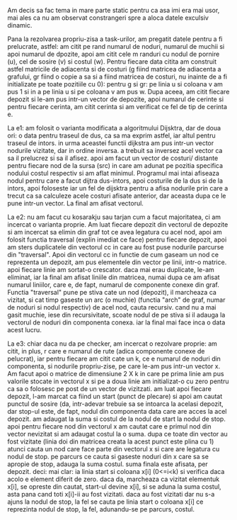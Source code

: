 

Am decis sa fac tema in mare parte static pentru ca asa imi era mai usor, mai ales
ca nu am observat constrangeri spre a aloca datele exculsiv dinamic.


Pana la rezolvarea propriu-zisa a task-urilor, am pregatit datele pentru a fi prelucrate,
astfel: am citit pe rand numarul de noduri, numarul de muchii si apoi numarul de dpozite,
apoi am citit cele m randuri cu nodul de pornire (u), cel de sosire (v) si costul (w).
Pentru fiecare data citita am construit astfel matricile de adiacenta si de costuri (g
fiind matricea de adiacenta a grafului, gr fiind o copie a sa si a fiind matricea de
costuri, nu inainte de a fi initializate pe toate pozitiile cu 0): pentru g si gr: pe
linia u si coloana v am pus 1 si in a pe linia u si pe coloana v am pus w. Dupa aceea, am
citit fiecare depozit si le-am pus intr-un vector de depozite, apoi numarul de cerinte si
pentru fiecare cerinta, am citit cerinta si am verificat ce fel de tip de cerinta e. 


La e1: am folosit o varianta modificata a algoritmului Dijsktra, dar de doua ori: o data
pentru traseul de dus, ca sa ma exprim astfel, iar altul pentru traseul de intors. 
in urma aceastei functii dijkstra am pus intr-un vector nodurile vizitate, dar in ordine
inversa. a trebuit sa inversez acel vector ca sa il prelucrez si sa il afisez. apoi am
facut un vector de costuri/ distante pentru fiecare nod de la sursa (src) in care am
adunat pe pozitia specifica nodului costul respectiv si am aflat minimul. 
Programul mai intai afiseaza nodul pentru care a facut dijtra dus-intors, apoi costurile
de la dus si de la intors, apoi foloseste iar un fel de dijsktra pentru a afisa nodurile
prin care a trecut ca sa calculeze acele costuri afisate anterior, dar aceasta dupa ce le
pune intr-un vector. La final am afisat vectorul. 


La e2: nu am facut cu kosarakju sau tarjan cum a facut majoritatea, ci am incercat o
varianta proprie. Am luat fiecare depozit din vectorul de depozite si am incercat sa
elimin din graf tot ce avea legatura cu acel nod, apoi am folosit functia traversal
(explin imediat ce face) pentru fiecare depozit, apoi am sters duplicatele din vectorul
cc in care au fost puse nodurile parcurse din "traversal". Apoi din vectorul cc in
functie de cum gaseam un nod ce reprezenta un depozit, am pus elementele din vector pe
linii, intr-o matrice. apoi fiecare linie am sortat-o crescator. daca mai erau duplicate,
le-am eliminat, iar la final am afisat liniile din matricea, numai dupa ce am afisat
numarul liniilor, care e, de fapt, numarul de componente conexe din graf. Functia
"traversal" pune pe stiva cate un nod (depozit), il marcheaza ca vizitat, si cat timp
gaseste un arc (o muchie) (functia "arch" de graf, numar de noduri si nodul respectiv) de acel nod, cauta recursiv. cand nu a mai gasit muchie, iese din recursivitate, scoate
nodul de pe stiva si il adauga la vectorul de noduri din componenta conexa. iar la final
mai face inca o data acest lucru. 


La e3: chiar daca nu da pe checker, am incercat o rezolvare proprie: am citit, in plus, r
care e  numarul de rute (adica componente conexe de pelucrat), iar pentru fiecare am citit
cate un k, ce e numarul de noduri din componenta, si nodurile propriu-zise, pe care le-am
pus intr-un vector x. Am facut apoi o matrice de dimensiune 2 X k in care pe prima linie
am pus valorile stocate in vectorul x si pe a doua linie am initializat-o cu zero pentru
ca sa o folosesc pe post de un vector de vizitzati. am luat apoi fiecare depozit, l-am
marcat ca fiind un start (punct de plecare) si apoi am cautat punctul de sosire 
(da, intr-adevar trebuie sa se intoarca la acelasi depozit, dar stop-ul este, de fapt,
nodul din componenta data care are acces la acel depozit. am adaugat la suma si costul de
la nodul de start la nodul de stop. apoi pentru fiecare nod din vectorul x am cautat care
e primul nod din vector nevizitat si am adaugat costul la o suma. dupa ce toate din vector
au fost vizitate (linia doi din matricea creata la acest punct este plina cu 1) atunci
cauta un nod care face parte din vectorul x si care are legatura cu nodul de stop. pe
parcurs ce cauta si gaseste noduri din x care sa se apropie de stop, adauga la suma
costul. suma finala este afisata, per depozit. deci: mai clar: ia linia start si coloana
x[i] (0<=i<k) si verifica daca acolo e element diferit de zero. daca da, marcheaza ca
vizitat elementuk x[i], se opreste din cautat, start-ul devine x[i], si se aduna la suma
costul, asta pana cand toti x[i]-ii au fost vizitati. daca au fost vizitati dar nu s-a
ajuns la nodul de stop, la fel se cauta pe linia start o coloana x[i] ce reprezinta nodul
de stop, la fel, adunandu-se pe parcurs, costul.



